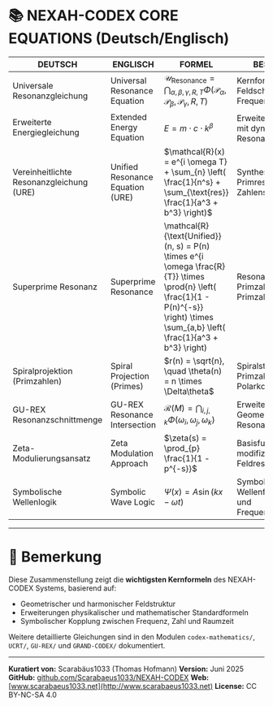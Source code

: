 # 📚 NEXAH-CODEX CORE EQUATIONS (Deutsch/Englisch)

| **DEUTSCH**                              | **ENGLISCH**                     | **FORMEL**                                                                                                                                                           | **BESCHREIBUNG**                                             |
| ---------------------------------------- | -------------------------------- | -------------------------------------------------------------------------------------------------------------------------------------------------------------------- | ------------------------------------------------------------ |
| Universale Resonanzgleichung             | Universal Resonance Equation     | $\mathcal{U}_{\text{Resonance}} = \bigcap_{\alpha, \beta, \gamma, R, T} \Phi(\mathcal{P}_\alpha, \mathcal{P}_\beta, \mathcal{P}_\gamma, R, T)$                       | Kernformel für Feldschnittmengen und Frequenzmodulation.     |
| Erweiterte Energiegleichung              | Extended Energy Equation         | $E = m \cdot c \cdot k^\beta$                                                                                                                                        | Erweiterung von $E = mc^2$ mit dynamischer Resonanzkopplung. |
| Vereinheitlichte Resonanzgleichung (URE) | Unified Resonance Equation (URE) | $\mathcal{R}(x) = e^{i \omega T} + \sum_{n} \left( \frac{1}{n^s} + \sum_{\text{res}} \frac{1}{a^3 + b^3} \right)$                                                    | Syntheseformel zur Primresonanz und Zahlensystemintegration. |
| Superprime Resonanz                      | Superprime Resonance             | \mathcal{R}{\text{Unified}}(n, s) = P(n) \times e^{i \omega \frac{R}{T}} \times \prod{n} \left( \frac{1}{1 - P(n)^{-s}} \right) \times \sum_{a,b} \left( \frac{1}{a^3 + b^3} \right) | Resonanzstruktur über Primzahlen an Primzahlstellen.         |
| Spiralprojektion (Primzahlen)            | Spiral Projection (Primes)       | $r(n) = \sqrt{n}, \quad \theta(n) = n \times \Delta\theta$                                                                                                           | Spiralstruktur für Primzahlen im Polarkoordinatenraum.       |
| GU-REX Resonanzschnittmenge              | GU-REX Resonance Intersection    | $\mathcal{R}(M) = \bigcap_{i,j,k} \Phi(\omega_i, \omega_j, \omega_k)$                                                                                                | Erweiterung der Geometric Unity durch Resonanzachsen.        |
| Zeta-Modulierungsansatz                  | Zeta Modulation Approach         | $\zeta(s) = \prod_{p} \frac{1}{1 - p^{-s}}$                                                                                                                          | Basisfunktion, modifiziert zur Feldresonanzanalyse.          |
| Symbolische Wellenlogik                  | Symbolic Wave Logic              | $\Psi(x) = A \sin(kx - \omega t)$                                                                                                                                    | Symbolische Wellenfunktion für Feld- und Frequenzmodulation. |

---

# 🌌 Bemerkung

Diese Zusammenstellung zeigt die **wichtigsten Kernformeln** des NEXAH-CODEX Systems, basierend auf:

* Geometrischer und harmonischer Feldstruktur
* Erweiterungen physikalischer und mathematischer Standardformeln
* Symbolischer Kopplung zwischen Frequenz, Zahl und Raumzeit

Weitere detaillierte Gleichungen sind in den Modulen `codex-mathematics/`, `UCRT/`, `GU-REX/` und `GRAND-CODEX/` dokumentiert.

---

**Kuratiert von:** Scarabäus1033 (Thomas Hofmann)
**Version:** Juni 2025
**GitHub:** [github.com/Scarabaeus1033/NEXAH-CODEX](https://github.com/Scarabaeus1033/NEXAH-CODEX)
**Web:** [www.scarabaeus1033.net](http://www.scarabaeus1033.net)
**License:** CC BY-NC-SA 4.0
